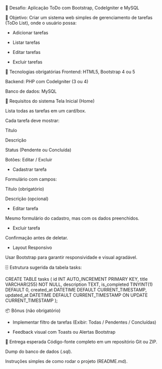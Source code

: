 💼 Desafio: Aplicação ToDo com Bootstrap, CodeIgniter e MySQL

🎯 Objetivo:
Criar um sistema web simples de gerenciamento de tarefas (ToDo List), onde o usuário possa:
- Adicionar tarefas

- Listar tarefas

- Editar tarefas

- Excluir tarefas

🧱 Tecnologias obrigatórias
Frontend: HTML5, Bootstrap 4 ou 5

Backend: PHP com CodeIgniter (3 ou 4)

Banco de dados: MySQL

🧩 Requisitos do sistema
Tela Inicial (Home)

Lista todas as tarefas em um card/box.

Cada tarefa deve mostrar:

Título

Descrição

Status (Pendente ou Concluída)

Botões: Editar / Excluir

- Cadastrar tarefa

Formulário com campos:

Título (obrigatório)

Descrição (opcional)

- Editar tarefa

Mesmo formulário do cadastro, mas com os dados preenchidos.

- Excluir tarefa

Confirmação antes de deletar.

- Layout Responsivo

Usar Bootstrap para garantir responsividade e visual agradável.

🗄️ Estrutura sugerida da tabela tasks:

CREATE TABLE tasks (
    id INT AUTO_INCREMENT PRIMARY KEY,
    title VARCHAR(255) NOT NULL,
    description TEXT,
    is_completed TINYINT(1) DEFAULT 0,
    created_at DATETIME DEFAULT CURRENT_TIMESTAMP,
    updated_at DATETIME DEFAULT CURRENT_TIMESTAMP ON UPDATE CURRENT_TIMESTAMP
);

📦 Bônus (não obrigatório)

- Implementar filtro de tarefas (Exibir: Todas / Pendentes / Concluídas)

- Feedback visual com Toasts ou Alertas Bootstrap

📁 Entrega esperada
Código-fonte completo em um repositório Git ou ZIP.

Dump do banco de dados (.sql).

Instruções simples de como rodar o projeto (README.md).

